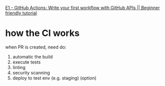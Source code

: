[E1 - GitHub Actions: Write your first workflow with GitHub APIs || Beginner friendly tutorial](https://www.youtube.com/watch?v=-hVG9z0fCac&list=PLArH6NjfKsUhvGHrpag7SuPumMzQRhUKY&index=1)

# how the CI works

when PR is created, need do:
1. automatic the build
2. execute tests
3. linting
4. security scanning
5. deploy to test env (e.g. staging) (option)
